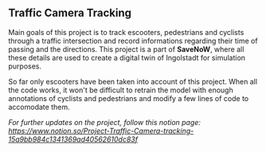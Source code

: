 ## Traffic Camera Tracking

Main goals of this project is to track escooters, pedestrians and cyclists through a traffic intersection and record informations regarding their time of passing and the directions. This project is a part of **SaveNoW**, where all these details are used to create a digital twin of Ingolstadt for simulation purposes.

So far only escooters have been taken into account of this project. When all the code works, it won't be difficult to retrain the model with enough annotations of cyclists and pedestrians and modify a few lines of code to accomodate them.

_For further updates on the project, follow this notion page: https://www.notion.so/Project-Traffic-Camera-tracking-15a9bb984c1341369ad40562610dc83f_
